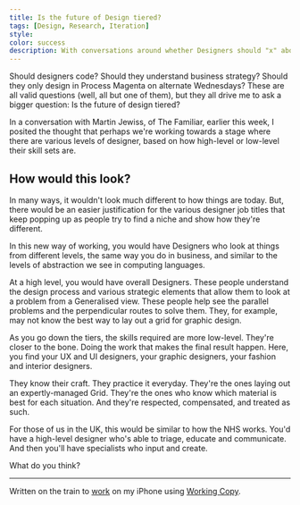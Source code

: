 ```yaml
---
title: Is the future of Design tiered?
tags: [Design, Research, Iteration]
style: 
color: success
description: With conversations around whether Designers should "x" abound. Is there an argument for a tiered approach to Design?
---
```


Should designers code? Should they understand business strategy? Should they only design in Process Magenta on alternate Wednesdays? These are all valid questions (well, all but one of them), but they all drive me to ask a bigger question: Is the future of design tiered?

In a conversation with Martin Jewiss, of The Familiar, earlier this week, I posited the thought that perhaps we're working towards a stage where there are various levels of designer, based on how high-level or low-level their skill sets are.

## How would this look?
In many ways, it wouldn't look much different to how things are today. But, there would be an easier justification for the various designer job titles that keep popping up as people try to find a niche and show how they're different. 

In this new way of working, you would have Designers who look at things from different levels, the same way you do in business, and similar to the levels of abstraction we see in computing languages.

At a high level, you would have overall Designers. These people understand the design process and various strategic elements that allow them to look at a problem from a Generalised view. These people help see the parallel problems and the perpendicular routes to solve them. They, for example, may not know the best way to lay out a grid for graphic design. 

As you go down the tiers, the skills required are more low-level. They're closer to the bone. Doing the work that makes the final result happen. Here, you find your UX and UI designers, your graphic designers, your fashion and interior designers.

They know their craft. They practice it everyday. They're the ones laying out an expertly-managed Grid. They're the ones who know which material is best for each situation. And they're respected, compensated, and treated as such.

For those of us in the UK, this would be similar to how the NHS works. You'd have a high-level designer who's able to triage, educate and communicate. And then you'll have specialists who input and create. 

What do you think?

---

Written on the train to [work](http://www.elitegaming.win) on my iPhone using [Working Copy](https://workingcopyapp.com).